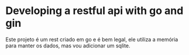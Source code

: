 # Developing a restful api with go and gin

Este projeto é um rest criado em go e é bem legal, ele utiliza a memória para manter os dados, mas vou adicionar um sqlite.

